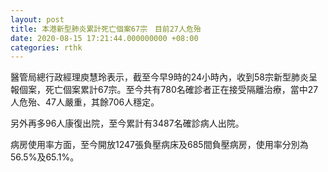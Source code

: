 ```yaml
---
layout: post
title: 本港新型肺炎累計死亡個案67宗　目前27人危殆
date: 2020-08-15 17:21:44.000000000 +08:00
categories: rthk
---
```


醫管局總行政經理庾慧玲表示，截至今早9時的24小時內，收到58宗新型肺炎呈報個案，死亡個案累計67宗。至今共有780名確診者正在接受隔離治療，當中27人危殆、47人嚴重，其餘706人穩定。

另外再多96人康復出院，至今累計有3487名確診病人出院。

病房使用率方面，至今開放1247張負壓病床及685間負壓病房，使用率分別為56.5%及65.1%。
